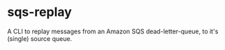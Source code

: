 # sqs-replay
A CLI to replay messages from an Amazon SQS dead-letter-queue, to it's (single) source queue.
